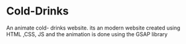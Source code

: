 # Cold-Drinks
An animate cold- drinks website. its an modern website created using HTML ,CSS, JS and the animation is done using the GSAP library 
